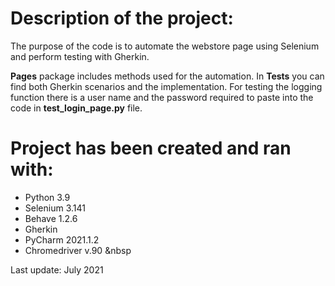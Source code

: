 # Description of the project:

The purpose of the code is to automate the webstore page using Selenium and perform testing with Gherkin.

**Pages** package includes methods used for the automation.
In **Tests** you can find both Gherkin scenarios and the implementation.
For testing the logging function there is a user name and the password required to paste into the code in **test_login_page.py** file.

# Project has been created and ran with:

- Python 3.9
- Selenium 3.141
- Behave 1.2.6
- Gherkin
- PyCharm 2021.1.2
- Chromedriver v.90
&nbsp  


Last update: July 2021
